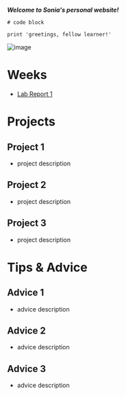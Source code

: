 ***Welcome to Sonia's personal website!***
```
# code block

print 'greetings, fellow learner!'
```

![image](pexels-antonio-batinić-4164418.jpg)

# Weeks
- [Lab Report 1](lab-report-1-week-0.md)

# Projects
## Project 1
- project description
## Project 2
- project description
## Project 3
- project description
# Tips & Advice
## Advice 1
- advice description
## Advice 2
- advice description
## Advice 3
- advice description